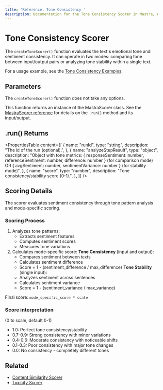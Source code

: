 ```yaml
---
title: 'Reference: Tone Consistency '
description: Documentation for the Tone Consistency Scorer in Mastra, which evaluates emotional tone and sentiment consistency in text.
---
```


# Tone Consistency Scorer

The `createToneScorer()` function evaluates the text's emotional tone and sentiment consistency. It can operate in two modes: comparing tone between input/output pairs or analyzing tone stability within a single text.

For a usage example, see the [Tone Consistency Examples](/docs/examples/scorers/tone-consistency).

## Parameters

The `createToneScorer()` function does not take any options.

This function returns an instance of the MastraScorer class. See the [MastraScorer reference](./mastra-scorer) for details on the `.run()` method and its input/output.

## .run() Returns

<PropertiesTable
content={[
{
name: "runId",
type: "string",
description: "The id of the run (optional).",
},
{
name: "analyzeStepResult",
type: "object",
description: "Object with tone metrics: { responseSentiment: number, referenceSentiment: number, difference: number } (for comparison mode) OR { avgSentiment: number, sentimentVariance: number } (for stability mode)",
},
{
name: "score",
type: "number",
description: "Tone consistency/stability score (0-1).",
},
]}
/>

## Scoring Details

The scorer evaluates sentiment consistency through tone pattern analysis and mode-specific scoring.

### Scoring Process

1. Analyzes tone patterns:
   - Extracts sentiment features
   - Computes sentiment scores
   - Measures tone variations
2. Calculates mode-specific score:
   **Tone Consistency** (input and output):
   - Compares sentiment between texts
   - Calculates sentiment difference
   - Score = 1 - (sentiment_difference / max_difference)
     **Tone Stability** (single input):
   - Analyzes sentiment across sentences
   - Calculates sentiment variance
   - Score = 1 - (sentiment_variance / max_variance)

Final score: `mode_specific_score * scale`

### Score interpretation

(0 to scale, default 0-1)

- 1.0: Perfect tone consistency/stability
- 0.7-0.9: Strong consistency with minor variations
- 0.4-0.6: Moderate consistency with noticeable shifts
- 0.1-0.3: Poor consistency with major tone changes
- 0.0: No consistency - completely different tones

## Related

- [Content Similarity Scorer](./content-similarity)
- [Toxicity Scorer](./toxicity)
